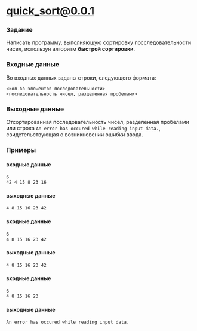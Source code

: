 # quick_sort@0.0.1

### Задание
Написать программу, выполняющую сортировку посследовательности чисел, используя алгоритм **быстрой сортировки**.

### Входные данные
Во входных данных заданы строки, следующего формата:
```
<кол-во элементов последовательности>
<последовательность чисел, разделенная пробелами>
```

### Выходные данные
Отсортированная последовательность чисел, разделенная пробелами или строка `An error has occured while reading input data.`, свидетельствующая о возникновении ошибки ввода.

### Примеры
#### входные данные
```
6
42 4 15 8 23 16
```
#### выходные данные
```
4 8 15 16 23 42
```
#### входные данные
```
6
4 8 15 16 23 42
```
#### выходные данные
```
4 8 15 16 23 42
```
#### входные данные
```
6
4 8 15 16 23
```
#### выходные данные
```
An error has occured while reading input data.
```
